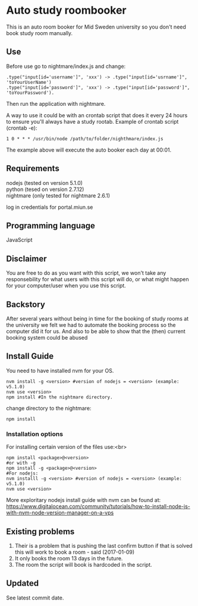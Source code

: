 # Auto study roombooker #
This is an auto room booker for Mid Sweden university so you don't need book study room manually.

## Use ##
Before use go to nightmare/index.js and change:
```
.type("input[id='username']", 'xxx') -> .type("input[id='usrname']", 'toYourUserName')
.type("input[id='password']", 'xxx') -> .type("input[id='password']", 'toYourPassword').
```
Then run the application with nightmare.

A way to use it could be with an crontab script that does it every 24 hours to ensure you'll always have a study rootab. Example of crontab script (crontab -e):
```
1 0 * * * /usr/bin/node /path/to/folder/nighthmare/index.js
```
The example above will execute the auto booker each day at 00:01.

## Requirements ##
nodejs (tested on version 5.1.0)<br />
python (tesed on version 2.7.12)<br />
nightmare (only tested for nightmare 2.6.1)<br />

log in credentials for portal.miun.se


## Programming language ##
JavaScript

## Disclaimer ##
You are free to do as you want with this script, we won't take any responsebility for what users with this script will do, or what might happen for your computer/user when you use this script.

## Backstory ##
After several years without being in time for the booking of study rooms at the university we felt we had to automate the booking process so the computer did it for us. And also to be able to show that the (then) current booking system could be abused

## Install Guide ##
You need to have installed nvm for your OS.
```
nvm install -g <version> #version of nodejs = <version> (example: v5.1.0)
nvm use <version>
npm install #In the nightmare directory.
```
change directory to the nightmare:
```
npm install
```
### Installation options ###
For installing certain version of the files use:<br\>
```
npm install <package>@<version>
#or with -g
npm install -g <package>@<version>
#For nodejs:
nvm installl -g <version> #version of nodejs = <version> (example: v5.1.0)
nvm use <version>
```
More exploritary nodejs install guide with nvm can be found at:
https://www.digitalocean.com/community/tutorials/how-to-install-node-js-with-nvm-node-version-manager-on-a-vps

## Existing problems ##
1. Their is a problem that is pushing the last confirm button if that is solved this will work to book a room - said (2017-01-09)
2. It only books the room 13 days in the future.
3. The room the script will book is hardcoded in the script.

## Updated ##
See latest commit date.
